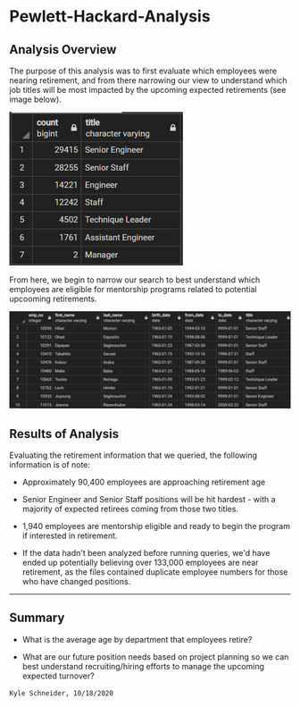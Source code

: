 # Pewlett-Hackard-Analysis

## Analysis Overview
The purpose of this analysis was to first evaluate which employees were nearing retirement, and from there narrowing our view to understand which job titles will be most impacted by the upcoming expected retirements (see image below).

![Retiring_Titles](retiring_titles.PNG) 


From here, we begin to narrow our search to best understand which employees are eligible for mentorship programs related to potential upcooming retirements.

![Mentorship](mentorship.PNG) 

## Results of Analysis
Evaluating the retirement information that we queried, the following information is of note:

* Approximately 90,400 employees are approaching retirement age
  
* Senior Engineer and Senior Staff positions will be hit hardest - with a majority of expected retirees coming from those two titles.
    
* 1,940 employees are mentorship eligible and ready to begin the program if interested in retirement.

* If the data hadn't been analyzed before running queries, we'd have ended up potentially believing over 133,000 employees are near retirement, as the files contained duplicate employee numbers for those who have changed positions.

---

## Summary 
* What is the average age by department that employees retire?

* What are our future position needs based on project planning so we can best understand recruiting/hiring efforts to manage the upcoming expected turnover?

```bash
Kyle Schneider, 10/18/2020
```
